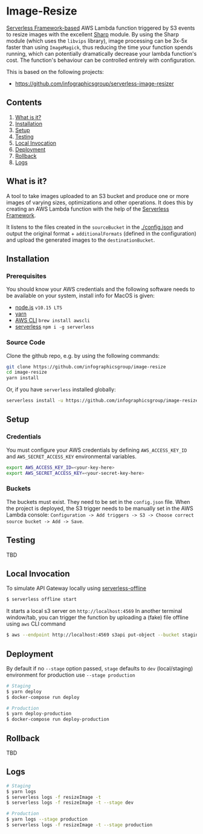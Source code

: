 # Image-Resize

[Serverless Framework-based](https://www.github.com/serverless/serverless)
AWS Lambda function triggered by S3 events to resize images with the excellent [Sharp](https://github.com/lovell/sharp) module.
By using the Sharp module (which uses the `libvips` library), image processing can be 3x-5x faster than using `ImageMagick`,
thus reducing the time your function spends running, which can potentially dramatically decrease your lambda function's cost.
The function's behaviour can be controlled entirely with configuration.

This is based on the following projects:
- https://github.com/infographicsgroup/serverless-image-resizer

## Contents

1. [What is it?](#what-is-it)
1. [Installation](#installation)
1. [Setup](#setup)
1. [Testing](#testing)
1. [Local Invocation](#local-invocation)
1. [Deployment](#deployment)
1. [Rollback](#rollback)
1. [Logs](#logs)

## What is it?

A tool to take images uploaded to an S3 bucket and produce one or more images of varying sizes, optimizations and other operations.
It does this by creating an AWS Lambda function with the help of the [Serverless Framework](https://www.github.com/serverless/serverless).

It listens to the files created in the `sourceBucket` in the [./config.json](./config.json)
and output the original format + `additionalFormats` (defined in the configuration) and upload
the generated images to the `destinationBucket`.

## Installation

### Prerequisites

You should know your AWS credentials and the following software needs to be available on your system, install info for MacOS is given:

- [node.js](https://nodejs.org/en/) `v10.15 LTS`
- [yarn](https://yarnpkg.com/lang/en/docs/install/)
- [AWS CLI](https://aws.amazon.com/cli/)
    `brew install awscli`
- [serverless](https://serverless.com/)
    `npm i -g serverless`

### Source Code

Clone the github repo, e.g. by using the following commands:

```bash
git clone https://github.com/infographicsgroup/image-resize
cd image-resize
yarn install
```

Or, if you have `serverless` installed globally:

```bash
serverless install -u https://github.com/infographicsgroup/image-resize
```

## Setup

### Credentials

You must configure your AWS credentials by defining `AWS_ACCESS_KEY_ID` and `AWS_SECRET_ACCESS_KEY` environmental variables.

```bash
export AWS_ACCESS_KEY_ID=<your-key-here>
export AWS_SECRET_ACCESS_KEY=<your-secret-key-here>
```

### Buckets

The buckets must exist. They need to be set in the `config.json` file.
When the project is deployed, the S3 trigger needs to be manually set in the AWS Lambda console: `Configuration -> Add triggers -> S3 -> Choose correct source bucket -> Add -> Save`.

## Testing

TBD

## Local Invocation

To simulate API Gateway locally using [serverless-offline](https://github.com/dherault/serverless-offline)

```bash
$ serverless offline start
```
It starts a local s3 server on `http://localhost:4569`
In another terminal window/tab, you can trigger the function by uploading a (fake) file offline using `aws` CLI command

```bash
$ aws --endpoint http://localhost:4569 s3api put-object --bucket staging-uploads-visualpedia.igg.cloud --key test.png --body ./test.png
```

## Deployment

By default if no `--stage` option passed, `stage` defaults to `dev` (local/staging) environment
for production use `--stage production`

```bash
# Staging
$ yarn deploy
$ docker-compose run deploy

# Production
$ yarn deploy-production
$ docker-compose run deploy-production
```

## Rollback

TBD

## Logs

```bash
# Staging
$ yarn logs
$ serverless logs -f resizeImage -t
$ serverless logs -f resizeImage -t --stage dev

# Production
$ yarn logs --stage production
$ serverless logs -f resizeImage -t --stage production
```
